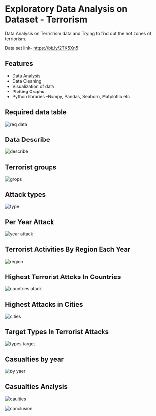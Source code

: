 
# Exploratory Data Analysis on Dataset - Terrorism

Data Analysis on Terriorism data and Trying to find out the hot zones of terriorism.

Data set link- https://bit.ly/2TK5Xn5



## Features

- Data Analysis
- Data Cleaning
- Visualization of data 
- Plotting Graphs
- Python libraries -Numpy, Pandas, Seaborn, Matplotlib etc



## Required data table

![req data](https://github.com/hellfire95/Terriorism-Data-Analysis/blob/main/Required%20data.png?raw=true)

## Data Describe

![describe](https://github.com/hellfire95/Terriorism-Data-Analysis/blob/main/Data%20describe.png?raw=true)

## Terrorist groups

![grops](https://github.com/hellfire95/Terriorism-Data-Analysis/blob/main/graphs/Active%20terriorist%20grops.png?raw=true)

## Attack types

![type](https://github.com/hellfire95/Terriorism-Data-Analysis/blob/main/graphs/Types%20of%20attacks.png?raw=true)

## Per Year Attack

![year attack](https://github.com/hellfire95/Terriorism-Data-Analysis/blob/main/graphs/Attacks%20per%20year.png?raw=true)

## Terrorist Activities By Region Each Year

![region](https://github.com/hellfire95/Terriorism-Data-Analysis/blob/main/graphs/Attack%20by%20regions.png?raw=true)

## Highest Terrorist Attcks In Countries

![countries atack](https://github.com/hellfire95/Terriorism-Data-Analysis/blob/main/graphs/Top%20countries%20affected.png?raw=true)

## Highest Attacks in Cities

![cities](https://github.com/hellfire95/Terriorism-Data-Analysis/blob/main/graphs/atteck%20per%20city.png?raw=true)

## Target Types In Terrorist Attacks

![types target](https://github.com/hellfire95/Terriorism-Data-Analysis/blob/main/graphs/Target%20types.png?raw=true)

## Casualties by year

![by yaer](https://github.com/hellfire95/Terriorism-Data-Analysis/blob/main/graphs/Casualties%20per%20year.png?raw=true)

## Casualties Analysis

![caulties](https://github.com/hellfire95/Terriorism-Data-Analysis/blob/main/graphs/Casualties%20vs%20country.png?raw=true)




![conclusion](https://github.com/hellfire95/Terriorism-Data-Analysis/blob/main/Conclusion.png?raw=true)